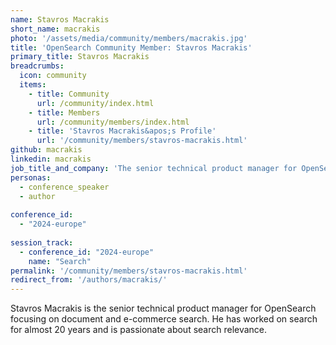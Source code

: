 ```yaml
---
name: Stavros Macrakis
short_name: macrakis
photo: '/assets/media/community/members/macrakis.jpg'
title: 'OpenSearch Community Member: Stavros Macrakis'
primary_title: Stavros Macrakis
breadcrumbs:
  icon: community
  items:
    - title: Community
      url: /community/index.html
    - title: Members
      url: /community/members/index.html
    - title: 'Stavros Macrakis&apos;s Profile'
      url: '/community/members/stavros-macrakis.html'
github: macrakis
linkedin: macrakis
job_title_and_company: 'The senior technical product manager for OpenSearch'
personas:
  - conference_speaker
  - author
  
conference_id:
  - "2024-europe"
  
session_track:
  - conference_id: "2024-europe"
    name: "Search"
permalink: '/community/members/stavros-macrakis.html'
redirect_from: '/authors/macrakis/'
---
```

Stavros Macrakis is the senior technical product manager for OpenSearch focusing on document and e-commerce search. He has worked on search for almost 20 years and is passionate about search relevance.
